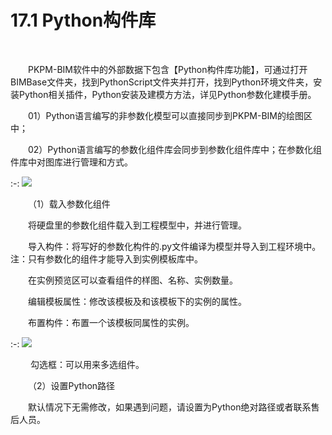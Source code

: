 # 17.1 Python构件库
<br/>

&emsp;&emsp;PKPM-BIM软件中的外部数据下包含【Python构件库功能】，可通过打开BIMBase文件夹，找到PythonScript文件夹并打开，找到Python环境文件夹，安装Python相关插件，Python安装及建模方方法，详见Python参数化建模手册。

&emsp;&emsp;01）Python语言编写的非参数化模型可以直接同步到PKPM-BIM的绘图区中；

&emsp;&emsp;02）Python语言编写的参数化组件库会同步到参数化组件库中；在参数化组件库中对图库进行管理和方式。

:-: ![](images/p1.png)

&emsp;&emsp;（1）载入参数化组件

&emsp;&emsp;将硬盘里的参数化组件载入到工程模型中，并进行管理。

&emsp;&emsp;导入构件：将写好的参数化构件的.py文件编译为模型并导入到工程环境中。注：只有参数化的组件才能导入到实例模板库中。

&emsp;&emsp;在实例预览区可以查看组件的样图、名称、实例数量。

&emsp;&emsp;编辑模板属性：修改该模板及和该模板下的实例的属性。

&emsp;&emsp;布置构件：布置一个该模板同属性的实例。

:-: ![](images/p2.png)

 &emsp;&emsp;勾选框：可以用来多选组件。

&emsp;&emsp;（2）设置Python路径

&emsp;&emsp;默认情况下无需修改，如果遇到问题，请设置为Python绝对路径或者联系售后人员。